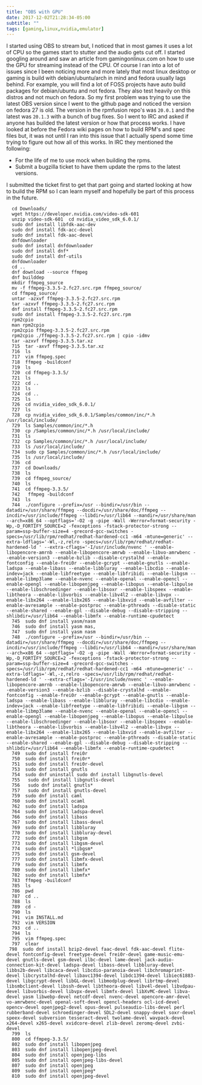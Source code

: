 ```yaml
---
title: "OBS with GPU"
date: 2017-12-02T21:28:34-05:00
subtitle: ""
tags: [gaming,linux,nvidia,emulator]
---
```


I started using OBS to stream but, I noticed that in most games it uses a lot of CPU so the games start to stutter and the audio gets cut off. I started googling around and saw an article from gamingonlinux.com on how to use the GPU for streaming instead of the CPU. Of course I ran into a lot of issues since I been noticing more and more lately that most linux desktop or gaming is build with debian/ubuntu/arch in mind and fedora usually lags behind. For example, you will find a lot of FOSS projects have auto build packages for debian/ubuntu and not fedora. They also test heavily on this distros and not much on fedora. So my first problem was trying to use the latest OBS version since I went to the github page and noticed the version on fedora 27 is old. The version in the rpmfusion repo's was ```20.0.1``` and the latest was ```20.1.3``` with a bunch of bug fixes. So I went to IRC and asked if anyone has builded the latest version or how that process works. I have looked at before the Fedora wiki pages on how to build RPM's and spec files but, it was not until I ran into this issue that I actually spend some time trying to figure out how all of this works. In IRC they mentioned the following:

* For the life of me to use mock when building the rpms.
* Submit a bugzilla ticket to have them update the rpms to the latest versions.

I submitted the ticket first to get that part going and started looking at how to build the RPM so I can learn myself and hopefully be part of this process in the future.

```
  cd Downloads/
  wget https://developer.nvidia.com/video-sdk-601
  unzip video-sdk-601  cd nvidia_video_sdk_6.0.1/
  sudo dnf install libfdk-aac-dev
  sudo dnf install fdk-acc-devel
  sudo dnf install fdk-aac-devel
  dnfdownloader
  sudo dnf install dnfdownloader
  sudo dnf install dnf*
  sudo dnf install dnf-utils
  dnfdownloader
  cd ..
  dnf download --source ffmpeg
  dnf builddep
  mkdir ffmpeg_source
  mv -f ffmpeg-3.3.5-2.fc27.src.rpm ffmpeg_source/
  cd ffmpeg_source/
  untar -azxvf ffmpeg-3.3.5-2.fc27.src.rpm 
  tar -azxvf ffmpeg-3.3.5-2.fc27.src.rpm 
  dnf install ffmpeg-3.3.5-2.fc27.src.rpm 
  sudo dnf install ffmpeg-3.3.5-2.fc27.src.rpm 
  rpm2cpio
  man rpm2cpio
  rpm2cpio ffmpeg-3.3.5-2.fc27.src.rpm 
  rpm2cpio ./ffmpeg-3.3.5-2.fc27.src.rpm | cpio -idmv
  tar -azxvf ffmpeg-3.3.5.tar.xz
  715  tar -axvf ffmpeg-3.3.5.tar.xz
  716  ls
  717  vim ffmpeg.spec 
  718  ffmpeg -buildconf
  719  ls
  720  cd ffmpeg-3.3.5/
  721  ls
  722  cd ..
  723  ls
  724  cd ..
  725  ls
  726  cd nvidia_video_sdk_6.0.1/
  727  ls
  728  cp nvidia_video_sdk_6.0.1/Samples/common/inc/*.h /usr/local/include/
  729  ls Samples/common/inc/*.h
  730  cp /Samples/common/inc/*.h /usr/local/include/
  731  ls
  732  cp Samples/common/inc/*.h /usr/local/include/
  733  ls /usr/local/include/
  734  sudo cp Samples/common/inc/*.h /usr/local/include/
  735  ls /usr/local/include/
  736  cd
  737  cd Downloads/
  738  ls
  739  cd ffmpeg_source/
  740  ls
  741  cd ffmpeg-3.3.5/
  742   ffmpeg -buildconf
  743  ls
  744  ./configure --prefix=/usr --bindir=/usr/bin --datadir=/usr/share/ffmpeg --docdir=/usr/share/doc/ffmpeg --incdir=/usr/include/ffmpeg --libdir=/usr/lib64 --mandir=/usr/share/man --arch=x86_64 --optflags='-O2 -g -pipe -Wall -Werror=format-security -Wp,-D_FORTIFY_SOURCE=2 -fexceptions -fstack-protector-strong --param=ssp-buffer-size=4 -grecord-gcc-switches -specs=/usr/lib/rpm/redhat/redhat-hardened-cc1 -m64 -mtune=generic' --extra-ldflags='-Wl,-z,relro -specs=/usr/lib/rpm/redhat/redhat-hardened-ld ' --extra-cflags='-I/usr/include/nvenc ' --enable-libopencore-amrnb --enable-libopencore-amrwb --enable-libvo-amrwbenc --enable-version3 --enable-bzlib --disable-crystalhd --enable-fontconfig --enable-frei0r --enable-gcrypt --enable-gnutls --enable-ladspa --enable-libass --enable-libbluray --enable-libcdio --enable-indev=jack --enable-libfreetype --enable-libfribidi --enable-libgsm --enable-libmp3lame --enable-nvenc --enable-openal --enable-opencl --enable-opengl --enable-libopenjpeg --enable-libopus --enable-libpulse --enable-libschroedinger --enable-libsoxr --enable-libspeex --enable-libtheora --enable-libvorbis --enable-libv4l2 --enable-libvpx --enable-libx264 --enable-libx265 --enable-libxvid --enable-avfilter --enable-avresample --enable-postproc --enable-pthreads --disable-static --enable-shared --enable-gpl --disable-debug --disable-stripping --shlibdir=/usr/lib64 --enable-libmfx --enable-runtime-cpudetect
  745  sudo dnf install yasm/nasm
  746  sudo dnf install yasm mas,
  747  sudo dnf install yasm nasm
  748  ./configure --prefix=/usr --bindir=/usr/bin --datadir=/usr/share/ffmpeg --docdir=/usr/share/doc/ffmpeg --incdir=/usr/include/ffmpeg --libdir=/usr/lib64 --mandir=/usr/share/man --arch=x86_64 --optflags='-O2 -g -pipe -Wall -Werror=format-security -Wp,-D_FORTIFY_SOURCE=2 -fexceptions -fstack-protector-strong --param=ssp-buffer-size=4 -grecord-gcc-switches -specs=/usr/lib/rpm/redhat/redhat-hardened-cc1 -m64 -mtune=generic' --extra-ldflags='-Wl,-z,relro -specs=/usr/lib/rpm/redhat/redhat-hardened-ld ' --extra-cflags='-I/usr/include/nvenc ' --enable-libopencore-amrnb --enable-libopencore-amrwb --enable-libvo-amrwbenc --enable-version3 --enable-bzlib --disable-crystalhd --enable-fontconfig --enable-frei0r --enable-gcrypt --enable-gnutls --enable-ladspa --enable-libass --enable-libbluray --enable-libcdio --enable-indev=jack --enable-libfreetype --enable-libfribidi --enable-libgsm --enable-libmp3lame --enable-nvenc --enable-openal --enable-opencl --enable-opengl --enable-libopenjpeg --enable-libopus --enable-libpulse --enable-libschroedinger --enable-libsoxr --enable-libspeex --enable-libtheora --enable-libvorbis --enable-libv4l2 --enable-libvpx --enable-libx264 --enable-libx265 --enable-libxvid --enable-avfilter --enable-avresample --enable-postproc --enable-pthreads --disable-static --enable-shared --enable-gpl --disable-debug --disable-stripping --shlibdir=/usr/lib64 --enable-libmfx --enable-runtime-cpudetect
  749  sudo dnf install frei0r
  750  sudo dnf install frei0r*
  751  sudo dnf install frei0r-devel
  753  sudo dnf install gnutls
  754  sudo dnf uninstall sudo dnf install libgnutls-devel
  755   sudo dnf install libgnutls-devel
  756   sudo dnf install gnutls*
  757   sudo dnf install gnutls-devel
  759  sudo dnf install caml
  760  sudo dnf install ocaml
  762  sudo dnf install ladspa
  764  sudo dnf install ladspa-devel
  766  sudo dnf install libass
  767  sudo dnf install libass-devel
  769  sudo dnf install libbluray
  770  sudo dnf install libbluray-devel
  772  sudo dnf install libgsm
  773  sudo dnf install libgsm-devel
  774  sudo dnf install *libgsm*
  775  sudo dnf install gsm-devel
  777  sudo dnf install libmfx-devel
  779  sudo dnf install libmfx
  780  sudo dnf install libmfx*
  782  sudo dnf install libmfx*
  783  ffmpeg -buildconf
  785  ls
  786  pwd
  787  cd ..
  788  ls
  789  cd -
  790  ls
  791  vim INSTALL.md 
  792  vim VERSION 
  793  cd ..
  794  ls
  795  vim ffmpeg.spec 
  797  clear
 798  sudo dnf install bzip2-devel faac-devel fdk-aac-devel flite-devel fontconfig-devel freetype-devel frei0r-devel game-music-emu-devel gnutls-devel gsm-devel ilbc-devel lame-devel jack-audio-connection-kit-devel ladspa-devel libass-devel libbluray-devel libbs2b-devel libcaca-devel libcdio-paranoia-devel libchromaprint-devel libcrystalhd-devel libavc1394-devel libdc1394-devel libiec61883-devel libgcrypt-devel libGL-devel libmodplug-devel librtmp-devel libsmbclient-devel libssh-devel libtheora-devel libv4l-devel libvdpau-devel libvorbis-devel libvpx-devel libmfx-devel libXvMC-devel libva-devel yasm libwebp-devel netcdf-devel nvenc-devel opencore-amr-devel vo-amrwbenc-devel openal-soft-devel opencl-headers ocl-icd-devel  opencv-devel openjpeg2-devel opus-devel pulseaudio-libs-devel perl rubberband-devel schroedinger-devel SDL2-devel snappy-devel soxr-devel speex-devel subversion tesseract-devel twolame-devel wavpack-devel x264-devel x265-devel xvidcore-devel zlib-devel zeromq-devel zvbi-devel 
  799  ls
  800  cd ffmpeg-3.3.5/
  802  sudo dnf install libopenjpeg
  803  sudo dnf install libopenjpeg-devel
  804  sudo dnf install openjpeg-libs
  805  sudo dnf install openjpeg-libs-devel
  807  sudo dnf install openjpeg
  809  sudo dnf install openjpeg*
  810  sudo dnf install openjpeg-devel
```

